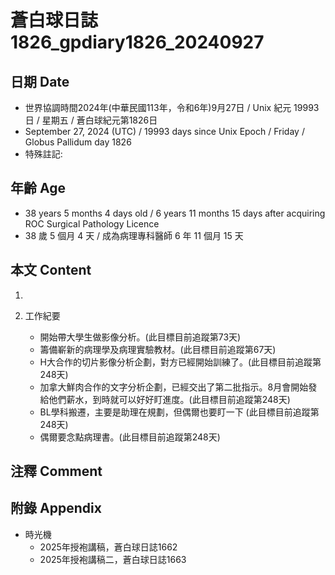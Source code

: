 [_metadata_:encoding]: - "utf-8"
[_metadata_:language]: - "zh-Hant-TW"
[_metadata_:fileformat]: - "markdown"
[_metadata_:MIME_type]: - "text/plain"
[_metadata_:markdown_version]: - "commonmark version 0.30"
[_metadata_:markdown_spec]: - "https://spec.commonmark.org/0.30/"

# 蒼白球日誌1826_gpdiary1826_20240927 #

## 日期 Date ##

* 世界協調時間2024年(中華民國113年，令和6年)9月27日 / Unix 紀元 19993 日 / 星期五 / 蒼白球紀元第1826日
* September 27, 2024 (UTC) / 19993 days since Unix Epoch / Friday / Globus Pallidum day 1826
* 特殊註記:

## 年齡 Age ##

* 38 years 5 months 4 days old / 6 years 11 months 15 days after acquiring ROC Surgical Pathology Licence
* 38 歲 5 個月 4 天 / 成為病理專科醫師 6 年 11 個月 15 天

## 本文 Content ##

1. 

2. 工作紀要

    - 開始帶大學生做影像分析。(此目標目前追蹤第73天)
    - 籌備嶄新的病理學及病理實驗教材。(此目標目前追蹤第67天)
    - H大合作的切片影像分析企劃，對方已經開始訓練了。(此目標目前追蹤第248天)
    - 加拿大鮮肉合作的文字分析企劃，已經交出了第二批指示。8月會開始發給他們薪水，到時就可以好好盯進度。(此目標目前追蹤第248天)
    - BL學科搬遷，主要是助理在規劃，但偶爾也要盯一下 (此目標目前追蹤第248天)
    - 偶爾要念點病理書。(此目標目前追蹤第248天)

## 注釋 Comment ##


## 附錄 Appendix ##

* 時光機
    - 2025年授袍講稿，蒼白球日誌1662
    - 2025年授袍講稿二，蒼白球日誌1663
